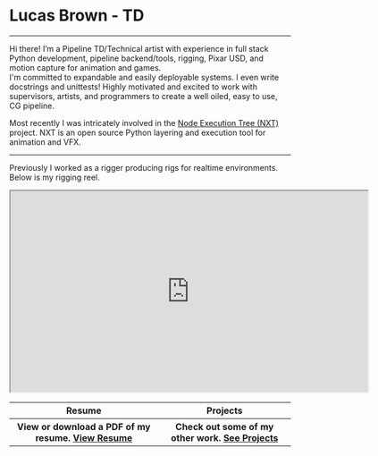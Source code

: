 # Lucas Brown - TD
---
Hi there! I’m a Pipeline TD/Technical artist with experience in full stack 
Python development, pipeline backend/tools, rigging, Pixar USD, and motion 
capture for animation and games.   
I'm committed to expandable and easily 
deployable systems. I even write docstrings and unittests! 
Highly motivated and excited to work with supervisors, artists, and programmers to
 create a well oiled, easy to use, CG pipeline.

Most recently I was intricately involved in the [Node Execution Tree (NXT)](projects#nxt-node-execution-tree) project. NXT is an open source Python layering and execution tool for animation and VFX.

---

Previously I worked as a rigger producing rigs for realtime environments. Below is my rigging reel.
<div style="text-align: center;">
<iframe src="https://player.vimeo.com/video/319548283" width="640" height="360" allow="autoplay; fullscreen" allowfullscreen></iframe>

<table>
<tr>
<th style="text-align: center">Resume</th>
<th style="text-align: center">Projects</th>
</tr>
<tr>
<th>View or download a PDF of my resume.  <a href="/resume">View Resume</a></th>
<th>Check out some of my other work. <a href="/projects">See Projects</a></th>
</tr>
</table>
</div>
